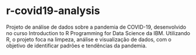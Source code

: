 # r-covid19-analysis
Projeto de análise de dados sobre a pandemia de COVID-19, desenvolvido no curso Introduction to R Programming for Data Science da IBM. Utilizando R, o projeto foca na limpeza, análise e visualização de dados, com o objetivo de identificar padrões e tendências da pandemia.
